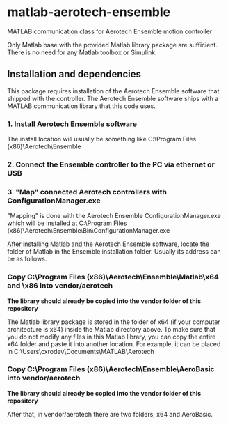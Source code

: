 # matlab-aerotech-ensemble
MATLAB communication class for Aerotech Ensemble motion controller

Only Matlab base with the provided Matlab library package are sufficient. There is no need for any Matlab toolbox or Simulink.


## Installation and dependencies

This package requires installation of the Aerotech Ensemble software that shipped with the controller.  The Aerotech Ensemble software ships with a MATLAB communication library that this code uses.  

### 1. Install Aerotech Ensemble software

The install location will usually be something like C:\Program Files (x86)\Aerotech\Ensemble

### 2. Connect the Ensemble controller to the PC via ethernet or USB

### 3. "Map" connected Aerotech controllers with ConfigurationManager.exe

"Mapping" is done with the Aerotech Ensemble ConfigurationManager.exe which will be installed at C:\Program Files (x86)\Aerotech\Ensemble\Bin\ConfigurationManager.exe

After installing Matlab and the Aerotech Ensemble software, locate the folder of Matlab in the Ensemble installation folder. Usually its address can be as follows.


### Copy C:\Program Files (x86)\Aerotech\Ensemble\Matlab\x64 and \x86 into vendor/aerotech

**The library should already be copied into the vendor folder of this repository**

The Matlab library package is stored in the folder of x64 (if your computer architecture is x64) inside the Matlab directory above. To make sure that you do not modify any files in this Matlab library, you can copy the entire x64 folder and paste it into another location. For example, it can be placed in C:\Users\cxrodev\Documents\MATLAB\Aerotech

### Copy C:\Program Files (x86)\Aerotech\Ensemble\AeroBasic into vendor/aerotech

**The library should already be copied into the vendor folder of this repository**

After that, in vendor/aerotech there are two folders, x64 and AeroBasic.










